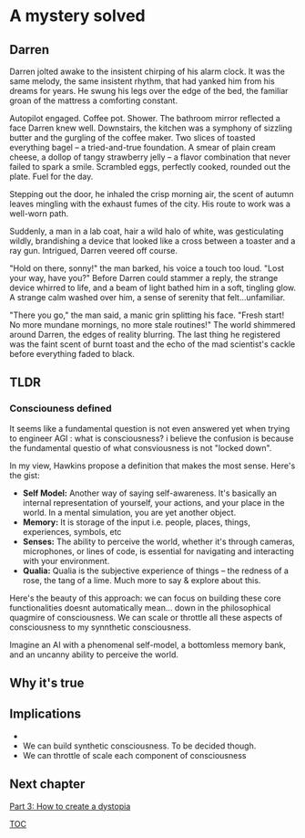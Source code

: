# A mystery solved

## Darren
Darren jolted awake to the insistent chirping of his alarm clock.  It was the same melody, the same insistent rhythm, that had yanked him from his dreams for years.  He swung his legs over the edge of the bed, the familiar groan of the mattress a comforting constant.  

Autopilot engaged.  Coffee pot. Shower.  The bathroom mirror reflected a face Darren knew well.  Downstairs, the kitchen was a symphony of sizzling butter and the gurgling of the coffee maker.  Two slices of toasted everything bagel – a tried-and-true foundation.  A smear of plain cream cheese, a dollop of tangy strawberry jelly – a flavor combination that never failed to spark a smile.  Scrambled eggs, perfectly cooked, rounded out the plate.  Fuel for the day.

Stepping out the door, he inhaled the crisp morning air, the scent of autumn leaves mingling with the exhaust fumes of the city.  His route to work was a well-worn path.

Suddenly, a man in a lab coat, hair a wild halo of white, was gesticulating wildly, brandishing a device that looked like a cross between a toaster and a ray gun.  Intrigued, Darren veered off course.

"Hold on there, sonny!" the man barked, his voice a touch too loud.  "Lost your way, have you?"  Before Darren could stammer a reply, the strange device whirred to life, and a beam of light bathed him in a soft, tingling glow.  A strange calm washed over him, a sense of serenity that felt…unfamiliar.

"There you go," the man said, a manic grin splitting his face.  "Fresh start! No more mundane mornings, no more stale routines!"  The world shimmered around Darren, the edges of reality blurring.  The last thing he registered was the faint scent of burnt toast and the echo of the mad scientist's cackle before everything faded to black. 

## TLDR


### Consciouness defined

It seems like a fundamental question is not even answered yet when trying to engineer AGI : what is consciousness? i believe the confusion is because the fundamental questio  of what consviousness is not "locked down". 

In my view, Hawkins propose a definition that makes the most sense. Here's the gist:

* **Self Model:**  Another way of saying self-awareness. It's basically an internal representation of yourself, your actions, and your place in the world. In a mental simulation, you are yet another object.
* **Memory:** It is storage of the input i.e. people, places, things, experiences, symbols, etc
* **Senses:** The ability to perceive the world, whether it's through cameras, microphones, or lines of code, is essential for navigating and interacting with your environment.
* **Qualia:**  Qualia is the subjective experience of things – the redness of a rose, the tang of a lime. Much more to say & explore about this. 

Here's the beauty of this approach: we can focus on building these core functionalities doesnt automatically mean... down in the philosophical quagmire of consciousness. We can scale or throttle all these aspects of consciousness to my synnthetic consciousness. 

Imagine an AI with a phenomenal self-model, a bottomless memory bank, and an uncanny ability to perceive the world. 

## Why it's true


## Implications
- 
- We can build synthetic consciousness. To be decided though.
- We can throttle of scale each component of consciousness


## Next chapter

[Part 3: How to create a dystopia](Part3-howto-create-a-dystopia.md)

[TOC](https://pebreo.github.io/)


